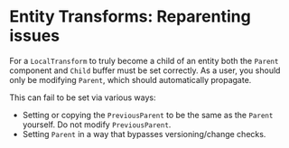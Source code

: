 # Entity Transforms: Reparenting issues
For a `LocalTransform` to truly become a child of an entity both the `Parent` component and `Child` buffer must be set correctly. As a user, you should only be modifying `Parent`, which should automatically propagate.

This can fail to be set via various ways:
- Setting or copying the `PreviousParent` to be the same as the `Parent` yourself. Do not modify `PreviousParent`.
- Setting `Parent` in a way that bypasses versioning/change checks.
